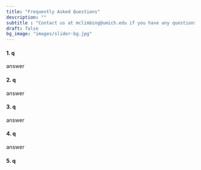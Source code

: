 ```yaml
---
title: "Frequently Asked Questions"
description: ""
subtitle : "Contact us at mclimbing@umich.edu if you have any questions not covered here."
draft: false
bg_image: "images/slider-bg.jpg"
---
```


#### 1. q

answer

#### 2. q

answer

#### 3. q

answer

#### 4. q

answer

#### 5. q

